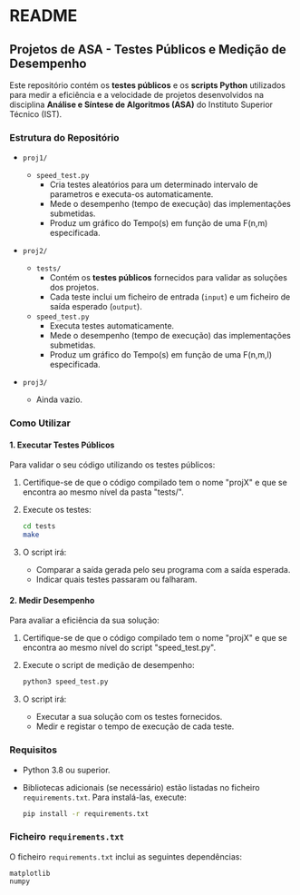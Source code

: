 # README

## Projetos de ASA - Testes Públicos e Medição de Desempenho

Este repositório contém os **testes públicos** e os **scripts Python** utilizados para medir a eficiência e a velocidade de projetos desenvolvidos na disciplina **Análise e Síntese de Algoritmos (ASA)** do Instituto Superior Técnico (IST).

### Estrutura do Repositório

- `proj1/`
  - `speed_test.py`
    - Cria testes aleatórios para um determinado intervalo de parametros e executa-os automaticamente.
    - Mede o desempenho (tempo de execução) das implementações submetidas.
    - Produz um gráfico do Tempo(s) em função de uma F(n,m) especificada.

- `proj2/`
  - `tests/`
    - Contém os **testes públicos** fornecidos para validar as soluções dos projetos.
    - Cada teste inclui um ficheiro de entrada (`input`) e um ficheiro de saída esperado (`output`). 
  - `speed_test.py`
    - Executa testes automaticamente.
    - Mede o desempenho (tempo de execução) das implementações submetidas.
    - Produz um gráfico do Tempo(s) em função de uma F(n,m,l) especificada.

- `proj3/`
  - Ainda vazio.

### Como Utilizar

#### 1. Executar Testes Públicos

Para validar o seu código utilizando os testes públicos:

1. Certifique-se de que o código compilado tem o nome "projX" e que se encontra ao mesmo nível da pasta "tests/".
2. Execute os testes:

   ```bash
   cd tests
   make
   ```

3. O script irá:
   - Comparar a saída gerada pelo seu programa com a saída esperada.
   - Indicar quais testes passaram ou falharam.

#### 2. Medir Desempenho

Para avaliar a eficiência da sua solução:

1. Certifique-se de que o código compilado tem o nome "projX" e que se encontra ao mesmo nível do script "speed_test.py".
2. Execute o script de medição de desempenho:

   ```bash
   python3 speed_test.py
   ```

3. O script irá:
   - Executar a sua solução com os testes fornecidos.
   - Medir e registar o tempo de execução de cada teste.

### Requisitos

- Python 3.8 ou superior.
- Bibliotecas adicionais (se necessário) estão listadas no ficheiro `requirements.txt`. Para instalá-las, execute:

  ```bash
  pip install -r requirements.txt
  ```
  
### Ficheiro `requirements.txt`

O ficheiro `requirements.txt` inclui as seguintes dependências:

```
matplotlib
numpy
```
